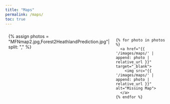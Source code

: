 ```yaml
---
title: "Maps"
permalink: /maps/
toc: true
---
```


<style>
  .sidebar img {
    max-width: 95%;
    height: auto;
  }

  .page-content {
    width: 100%;
    max-width: none;
    padding: 0;
    margin: 0;
  }

  .photo-gallery-container {
    width: 100%;
    max-width: none;
    margin: auto;
    padding: 10px;
  }

  .photo-gallery {
    display: grid;
    grid-template-columns: repeat(2, 1fr); /* Show 2 large images per row */
    gap: 20px;
  }

  .photo-gallery img {
    width: 100%;
    height: auto;
    display: block;
    border-radius: 5px;
    transition: transform 0.3s ease;
  }

  .photo-gallery img:hover {
    transform: scale(1.05);
  }

  /* Responsive Design */
  @media (max-width: 1200px) {
    .photo-gallery {
      grid-template-columns: repeat(2, 1fr);
    }
  }

  @media (max-width: 768px) {
    .photo-gallery {
      grid-template-columns: repeat(1, 1fr); /* Full width on mobile */
    }
  }
</style>

<div class="photo-gallery-container">
  <div class="photo-gallery">
    {% assign photos = "MFNmap2.jpg,Forest2HeathlandPrediction.jpg"| split: "," %}

    {% for photo in photos %}
      <a href="{{ '/images/maps/' | append: photo | relative_url }}" target="_blank">
        <img src="{{ '/images/maps/' | append: photo | relative_url }}" alt="Missing Map">
      </a>
    {% endfor %}
  </div>
</div>
